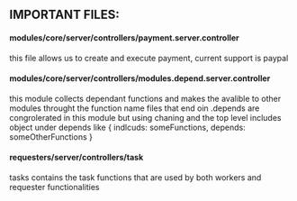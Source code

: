   ## IMPORTANT FILES:
  #### modules/core/server/controllers/payment.server.controller
  this file allows us to create and execute payment, current support is paypal
  #### modules/core/server/controllers/modules.depend.server.controller
  this module collects dependant functions and makes the avalible to other modules throught the function name
  files that end oin .depends are congrolerated in this module but using chaning and the top level includes object under depends
  like { indlcuds: someFunctions, depends: someOtherFunctions }
  #### requesters/server/controllers/task
  tasks contains the task functions that are used by both workers and requester functionalities
  